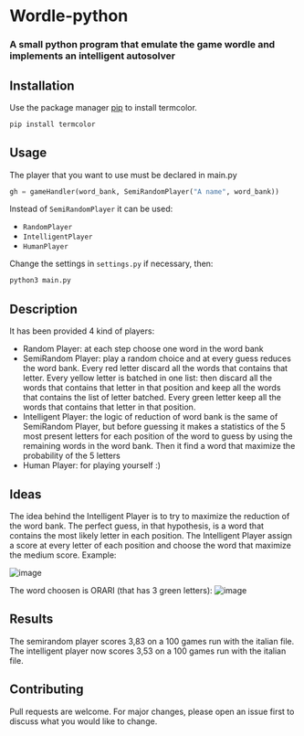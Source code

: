 # Wordle-python
### A small python program that emulate the game wordle and implements an intelligent autosolver

## Installation

Use the package manager [pip](https://pip.pypa.io/en/stable/) to install termcolor.

```bash
pip install termcolor
```

## Usage

The player that you want to use must be declared in main.py
```python
gh = gameHandler(word_bank, SemiRandomPlayer("A name", word_bank))
```
Instead of `SemiRandomPlayer` it can be used:
* `RandomPlayer`
* `IntelligentPlayer`
* `HumanPlayer`

Change the settings in `settings.py` if necessary, then:
```bash
python3 main.py
```

## Description

It has been provided 4 kind of players:
* Random Player: at each step choose one word in the word bank
* SemiRandom Player: play a random choice and at every guess reduces the word bank. Every red letter discard all the words that contains that letter. Every yellow letter is batched in one list: then discard all the words that contains that letter in that position and keep all the words that contains the list of letter batched. Every green letter keep all the words that contains that letter in that position.
* Intelligent Player: the logic of reduction of word bank is the same of SemiRandom Player, but before guessing it makes a statistics of the 5 most present letters for each position of the word to guess by using the remaining words in the word bank. Then it find a word that maximize the probability of the 5 letters
* Human Player: for playing yourself :)

## Ideas
The idea behind the Intelligent Player is to try to maximize the reduction of the word bank. The perfect guess, in that hypothesis, is a word that contains the most likely letter in each position. The Intelligent Player assign a score at every letter of each position and choose the word that maximize the medium score.
Example:

![image](https://user-images.githubusercontent.com/10921226/157059511-de30beb5-a2b4-46d9-841d-ab6a3f8690d0.png)

The word choosen is ORARI (that has 3 green letters):
![image](https://user-images.githubusercontent.com/10921226/157059618-8876d543-08f0-45b1-949c-f2f858322ff6.png)


## Results

The semirandom player scores 3,83 on a 100 games run with the italian file.
The intelligent player now scores 3,53 on a 100 games run with the italian file.

## Contributing

Pull requests are welcome. For major changes, please open an issue first to discuss what you would like to change.
